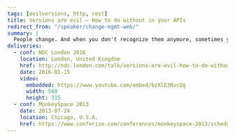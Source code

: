 ```yaml
---
tags: [evilversions, http, rest]
title: Versions are evil – How to do without in your APIs
redirect_from: "/speaker/change-mgmt-web/"
summary: |
  People change. And when you don't recognize them anymore, sometimes you'd be right in thinking they're just not the same person. APIs are the same, adding a version is the hard drug of web APIs, the first hit is free but you're going to pay later! We'll explore in practice what is wrong with versioning, and how we can manage change in our APIs over time without the need for them.
deliveries:
  - conf: NDC London 2016
    location: London, United Kingdom
    href: http://ndc-london.com/talk/versions-are-evil-how-to-do-without-in-your-api/
    date: 2016-01-15
    video:
      embedded: https://www.youtube.com/embed/bzXlE3RvcQg
      width: 560
      height: 315
  - conf: MonkeySpace 2013
    date: 2013-07-24
    location: Chicago, U.S.A.
    href: https://www.conferize.com/conferences/monkeyspace-2013/schedule
---
```

